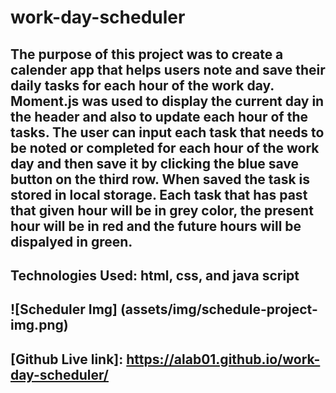# work-day-scheduler

## The purpose of this project was to create a calender app that helps users note and save their daily tasks for each hour of the work day. Moment.js was used to display the current day in the header and also to update each hour of the tasks. The user can input each task that needs to be noted or completed for each hour of the work day and then save it by clicking the blue save button on the third row. When saved the task is stored in local storage. Each task that has past that given hour will be in grey color, the present hour will be in red and the future hours will be dispalyed in green. 

## Technologies Used: html, css, and java script

## ![Scheduler Img] (assets/img/schedule-project-img.png)

## [Github Live link]: https://alab01.github.io/work-day-scheduler/
